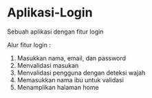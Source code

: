 # Aplikasi-Login
Sebuah aplikasi dengan fitur login

Alur fitur login :
1. Masukkan nama, email, dan password
2. Menvalidasi masukan
3. Menvalidasi pengguna dengan deteksi wajah
4. Memasukkan nama ibu untuk validasi
5. Menamplikan halaman home
